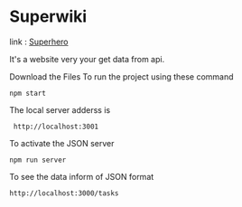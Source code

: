 # Superwiki

link : [Superhero](https://www.superheroapi.com/)

It's a website very your get data from api. 

Download the Files 
To run the project using these command
```
npm start
```
The local server adderss is 
```
 http://localhost:3001
 ```
 To activate the JSON server 
 ```
 npm run server
 ```
 To see the data inform of JSON format 
 ```
 http://localhost:3000/tasks
 ```
 
